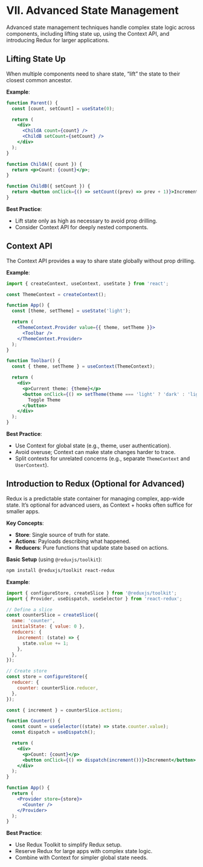 # VII. Advanced State Management

Advanced state management techniques handle complex state logic across components, including lifting state up, using the Context API, and introducing Redux for larger applications.

## Lifting State Up

When multiple components need to share state, “lift” the state to their closest common ancestor.

**Example**:
```jsx
function Parent() {
  const [count, setCount] = useState(0);

  return (
    <div>
      <ChildA count={count} />
      <ChildB setCount={setCount} />
    </div>
  );
}

function ChildA({ count }) {
  return <p>Count: {count}</p>;
}

function ChildB({ setCount }) {
  return <button onClick={() => setCount((prev) => prev + 1)}>Increment</button>;
}
```

**Best Practice**:
- Lift state only as high as necessary to avoid prop drilling.
- Consider Context API for deeply nested components.

## Context API

The Context API provides a way to share state globally without prop drilling.

**Example**:
```jsx
import { createContext, useContext, useState } from 'react';

const ThemeContext = createContext();

function App() {
  const [theme, setTheme] = useState('light');

  return (
    <ThemeContext.Provider value={{ theme, setTheme }}>
      <Toolbar />
    </ThemeContext.Provider>
  );
}

function Toolbar() {
  const { theme, setTheme } = useContext(ThemeContext);

  return (
    <div>
      <p>Current theme: {theme}</p>
      <button onClick={() => setTheme(theme === 'light' ? 'dark' : 'light')}>
        Toggle Theme
      </button>
    </div>
  );
}
```

**Best Practice**:
- Use Context for global state (e.g., theme, user authentication).
- Avoid overuse; Context can make state changes harder to trace.
- Split contexts for unrelated concerns (e.g., separate `ThemeContext` and `UserContext`).

## Introduction to Redux (Optional for Advanced)

Redux is a predictable state container for managing complex, app-wide state. It’s optional for advanced users, as Context + hooks often suffice for smaller apps.

**Key Concepts**:
- **Store**: Single source of truth for state.
- **Actions**: Payloads describing what happened.
- **Reducers**: Pure functions that update state based on actions.

**Basic Setup** (using `@reduxjs/toolkit`):
```bash
npm install @reduxjs/toolkit react-redux
```

**Example**:
```jsx
import { configureStore, createSlice } from '@reduxjs/toolkit';
import { Provider, useDispatch, useSelector } from 'react-redux';

// Define a slice
const counterSlice = createSlice({
  name: 'counter',
  initialState: { value: 0 },
  reducers: {
    increment: (state) => {
      state.value += 1;
    },
  },
});

// Create store
const store = configureStore({
  reducer: {
    counter: counterSlice.reducer,
  },
});

const { increment } = counterSlice.actions;

function Counter() {
  const count = useSelector((state) => state.counter.value);
  const dispatch = useDispatch();

  return (
    <div>
      <p>Count: {count}</p>
      <button onClick={() => dispatch(increment())}>Increment</button>
    </div>
  );
}

function App() {
  return (
    <Provider store={store}>
      <Counter />
    </Provider>
  );
}
```

**Best Practice**:
- Use Redux Toolkit to simplify Redux setup.
- Reserve Redux for large apps with complex state logic.
- Combine with Context for simpler global state needs.